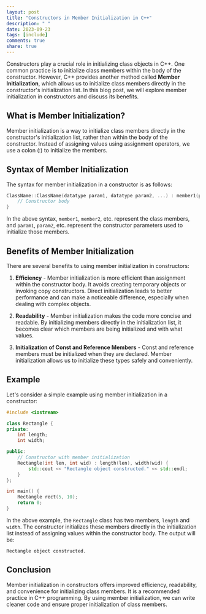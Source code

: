```yaml
---
layout: post
title: "Constructors in Member Initialization in C++"
description: " "
date: 2023-09-23
tags: [include]
comments: true
share: true
---
```


Constructors play a crucial role in initializing class objects in C++. One common practice is to initialize class members within the body of the constructor. However, C++ provides another method called **Member Initialization**, which allows us to initialize class members directly in the constructor's initialization list. In this blog post, we will explore member initialization in constructors and discuss its benefits.

## What is Member Initialization?

Member initialization is a way to initialize class members directly in the constructor's initialization list, rather than within the body of the constructor. Instead of assigning values using assignment operators, we use a colon (:) to initialize the members.

## Syntax of Member Initialization

The syntax for member initialization in a constructor is as follows:

```cpp
ClassName::ClassName(datatype param1, datatype param2, ...) : member1(param1), member2(param2), ... {
    // Constructor body
}
```

In the above syntax, `member1`, `member2`, etc. represent the class members, and `param1`, `param2`, etc. represent the constructor parameters used to initialize those members.

## Benefits of Member Initialization

There are several benefits to using member initialization in constructors:

1. **Efficiency** - Member initialization is more efficient than assignment within the constructor body. It avoids creating temporary objects or invoking copy constructors. Direct initialization leads to better performance and can make a noticeable difference, especially when dealing with complex objects.

2. **Readability** - Member initialization makes the code more concise and readable. By initializing members directly in the initialization list, it becomes clear which members are being initialized and with what values.

3. **Initialization of Const and Reference Members** - Const and reference members must be initialized when they are declared. Member initialization allows us to initialize these types safely and conveniently.

## Example

Let's consider a simple example using member initialization in a constructor:

```cpp
#include <iostream>

class Rectangle {
private:
    int length;
    int width;

public:
    // Constructor with member initialization
    Rectangle(int len, int wid) : length(len), width(wid) {
        std::cout << "Rectangle object constructed." << std::endl;
    }
};

int main() {
    Rectangle rect(5, 10);
    return 0;
}
```

In the above example, the `Rectangle` class has two members, `length` and `width`. The constructor initializes these members directly in the initialization list instead of assigning values within the constructor body. The output will be:

```
Rectangle object constructed.
```

## Conclusion

Member initialization in constructors offers improved efficiency, readability, and convenience for initializing class members. It is a recommended practice in C++ programming. By using member initialization, we can write cleaner code and ensure proper initialization of class members.